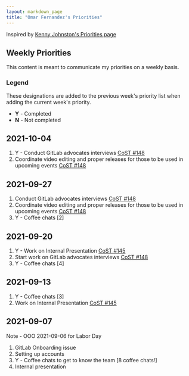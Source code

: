 ```yaml
---
layout: markdown_page
title: "Omar Fernandez's Priorities"
---
```


Inspired by [Kenny Johnston's Priorities page](https://gitlab.com/kencjohnston/README/-/blob/master/Priorities.md)

## Weekly Priorities
This content is meant to communicate my priorities on a weekly basis.

### Legend
These designations are added to the previous week's priority list when adding the current week's priority.
* **Y** - Completed
* **N** - Not completed

## 2021-10-04
1. Y - Conduct GitLab advocates interviews [CoST #148](https://gitlab.com/gitlab-com/chief-of-staff-team/cos-team/-/issues/148)
1. Coordinate video editing and proper releases for those to be used in upcoming events [CoST #148](https://gitlab.com/gitlab-com/chief-of-staff-team/cos-team/-/issues/148)

## 2021-09-27
1. Conduct GitLab advocates interviews [CoST #148](https://gitlab.com/gitlab-com/chief-of-staff-team/cos-team/-/issues/148)
1. Coordinate video editing and proper releases for those to be used in upcoming events [CoST #148](https://gitlab.com/gitlab-com/chief-of-staff-team/cos-team/-/issues/148)
1. Y - Coffee chats [2]

## 2021-09-20
1. Y - Work on Internal Presentation [CoST #145](https://gitlab.com/gitlab-com/chief-of-staff-team/cos-team/-/issues/145)
1. Start work on GitLab advocates interviews [CoST #148](https://gitlab.com/gitlab-com/chief-of-staff-team/cos-team/-/issues/148)
1. Y - Coffee chats [4]

## 2021-09-13
1. Y - Coffee chats [3]
1. Work on Internal Presentation [CoST #145](https://gitlab.com/gitlab-com/chief-of-staff-team/cos-team/-/issues/145)

## 2021-09-07
Note - OOO 2021-09-06 for Labor Day
1. GitLab Onboarding issue
1. Setting up accounts
1. Y - Coffee chats to get to know the team [8 coffee chats!]
1. Internal presentation
